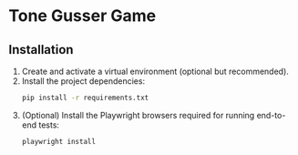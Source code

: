 # Tone Gusser Game

## Installation

1. Create and activate a virtual environment (optional but recommended).
2. Install the project dependencies:
   ```bash
   pip install -r requirements.txt
   ```
3. (Optional) Install the Playwright browsers required for running end-to-end tests:
   ```bash
   playwright install
   ```
